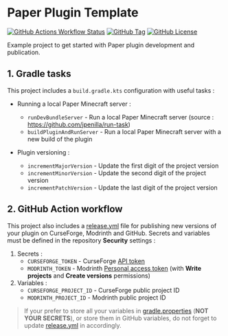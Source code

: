 # Paper Plugin Template

<!-- modrinth_exclude.start -->
[![GitHub Actions Workflow Status](https://img.shields.io/github/actions/workflow/status/Atrimilan/PaperPluginTemplate/release.yml?branch=master&event=workflow_dispatch&style=flat-square)](https://github.com/Atrimilan/PaperPluginTemplate/actions/workflows/release.yml)
[![GitHub Tag](https://img.shields.io/github/v/tag/Atrimilan/PaperPluginTemplate?style=flat-square)](https://github.com/Atrimilan/PaperPluginTemplate/releases)
[![GitHub License](https://img.shields.io/github/license/Atrimilan/PaperPluginTemplate?style=flat-square)](https://github.com/Atrimilan/PaperPluginTemplate/blob/master/LICENSE)
<!-- modrinth_exclude.end -->

Example project to get started with Paper plugin development and publication.

<!-- modrinth_exclude.start -->
## 1. Gradle tasks

This project includes a `build.gradle.kts` configuration with useful tasks :

* Running a local Paper Minecraft server :
  * `runDevBundleServer` - Run a local Paper Minecraft server (source : https://github.com/jpenilla/run-task)
  * `buildPluginAndRunServer` - Run a local Paper Minecraft server with a new build of the plugin

* Plugin versioning :
  * `incrementMajorVersion` - Update the first digit of the project version
  * `incrementMinorVersion` - Update the second digit of the project version
  * `incrementPatchVersion` - Update the last digit of the project version

## 2. GitHub Action workflow

This project also includes a [release.yml](./.github/workflows/release.yml) file for publishing new versions of your plugin on CurseForge, Modrinth and GitHub.
Secrets and variables must be defined in the repository **Security** settings :

1. Secrets :
    * `CURSEFORGE_TOKEN` - CurseForge [API token](https://curseforge.com/account/api-tokens)
    * `MODRINTH_TOKEN` - Modrinth [Personal access token](https://modrinth.com/settings/pats) (with **Write projects** and **Create versions** permissions)
2. Variables :
    * `CURSEFORGE_PROJECT_ID` - CurseForge public project ID
    * `MODRINTH_PROJECT_ID` - Modrinth public project ID
> If your prefer to store all your variables in [gradle.properties](./gradle.properties) (**NOT YOUR SECRETS**), or store them in GitHub variables, do not forget to update  [release.yml](./.github/workflows/release.yml) in accordingly.
<!-- modrinth_exclude.end -->